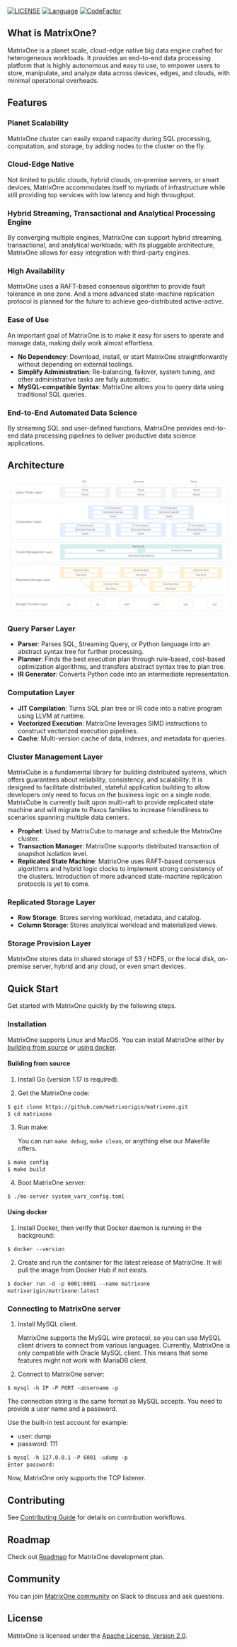 [![LICENSE](https://img.shields.io/badge/License-Apache%202.0-blue.svg)](LICENSE)
[![Language](https://img.shields.io/badge/Language-Go-blue.svg)](https://golang.org/)
[![CodeFactor](https://www.codefactor.io/repository/github/matrixorigin/matrixone/badge?s=7280f4312fca2f2e6938fb8de5b726c5252541f0)](https://www.codefactor.io/repository/github/matrixorigin/matrixone)

## What is MatrixOne?
MatrixOne is a planet scale, cloud-edge native big data engine crafted for heterogeneous workloads. It provides an end-to-end data processing platform that is highly autonomous and easy to use, to empower users to store, manipulate, and analyze data across devices, edges, and clouds, with minimal operational overheads.

## Features

### Planet Scalability
MatrixOne cluster can easily expand capacity during SQL processing, computation, and storage, by adding nodes to the cluster on the fly.

### Cloud-Edge Native
Not limited to public clouds, hybrid clouds, on-premise servers, or smart devices, MatrixOne accommodates itself to myriads of infrastructure while still providing top services with low latency and high throughput.

### Hybrid Streaming, Transactional and Analytical Processing Engine
By converging multiple engines, MatrixOne can support hybrid streaming, transactional, and analytical workloads; with its pluggable architecture, MatrixOne allows for easy integration with third-party engines.

### High Availability
MatrixOne uses a RAFT-based consensus algorithm to provide fault tolerance in one zone. And a more advanced state-machine replication protocol is planned for the future to achieve geo-distributed active-active.

### Ease of Use
An important goal of MatrixOne is to make it easy for users to operate and manage data, making daily work almost effortless.
- **No Dependency**: Download, install, or start MatrixOne straightforwardly without depending on external toolings.
- **Simplify Administration**: Re-balancing, failover, system tuning, and other administrative tasks are fully automatic.
- **MySQL-compatible Syntax**: MatrixOne allows you to query data using traditional SQL queries.

### End-to-End Automated Data Science
By streaming SQL and user-defined functions, MatrixOne provides end-to-end data processing pipelines to deliver productive data science applications.

## Architecture
![Architecture](https://github.com/matrixorigin/artwork/blob/main/docs/overview/overall-architecture.png?raw=true)

### Query Parser Layer
-   **Parser**: Parses SQL, Streaming Query, or Python language into an abstract syntax tree for further processing.
-   **Planner**: Finds the best execution plan through rule-based, cost-based optimization algorithms, and transfers abstract syntax tree to plan tree.
-   **IR Generator**: Converts Python code into an intermediate representation.
### Computation Layer
-   **JIT Compilation**: Turns SQL plan tree or IR code into a native program using LLVM at runtime.
-   **Vectorized Execution**: MatrixOne leverages SIMD instructions to construct vectorized execution pipelines.
-   **Cache**: Multi-version cache of data, indexes, and metadata for queries.
### Cluster Management Layer
MatrixCube is a fundamental library for building distributed systems, which offers guarantees about reliability, consistency, and scalability. It is designed to facilitate distributed, stateful application building to allow developers only need to focus on the business logic on a single node. MatrixCube is currently built upon multi-raft to provide replicated state machine and will migrate to Paxos families to increase friendliness to scenarios spanning multiple data centers.
-   **Prophet**: Used by MatrixCube to manage and schedule the MatrixOne cluster.
-   **Transaction Manager**: MatrixOne supports distributed transaction of snapshot isolation level.
-   **Replicated State Machine**: MatrixOne uses RAFT-based consensus algorithms and hybrid logic clocks to implement strong consistency of the clusters. Introduction of more advanced state-machine replication protocols is yet to come.
### Replicated Storage Layer
-   **Row Storage**: Stores serving workload, metadata, and catalog.
-   **Column Storage**: Stores analytical workload and materialized views.
### Storage Provision Layer
MatrixOne stores data in shared storage of S3 / HDFS, or the local disk, on-premise server, hybrid and any cloud, or even smart devices.
## Quick Start
Get started with MatrixOne quickly by the following steps.
### Installation 

MatrixOne supports Linux and MacOS. You can install MatrixOne either by [building from source](#building-from-source) or [using docker](#using-docker).
#### Building from source

1. Install Go (version 1.17 is required).
  
2. Get the MatrixOne code:

```
$ git clone https://github.com/matrixorigin/matrixone.git
$ cd matrixone
```

3. Run make:

   You can run `make debug`, `make clean`, or anything else our Makefile offers.

```
$ make config
$ make build
```

4. Boot MatrixOne server:

```
$ ./mo-server system_vars_config.toml
```
#### Using docker

1. Install Docker, then verify that Docker daemon is running in the background:

```
$ docker --version
```
2. Create and run the container for the latest release of MatrixOne. It will pull the image from Docker Hub if not exists.
   
```
$ docker run -d -p 6001:6001 --name matrixone matrixorigin/matrixone:latest
```
### Connecting to MatrixOne server

1. Install MySQL client.
   
   MatrixOne supports the MySQL wire protocol, so you can use MySQL client drivers to connect from various languages. Currently, MatrixOne is only compatible with Oracle MySQL client. This means that some features might not work with MariaDB client.

2. Connect to MatrixOne server:

```
$ mysql -h IP -P PORT -uUsername -p
```
   The connection string is the same format as MySQL accepts. You need to provide a user name and a password. 

   Use the built-in test account for example:

   - user: dump
   - password: 111

```
$ mysql -h 127.0.0.1 -P 6001 -udump -p
Enter password:
```

Now, MatrixOne only supports the TCP listener. 
## Contributing
See [Contributing Guide](CONTRIBUTING.md) for details on contribution workflows.

## Roadmap
Check out [Roadmap](https://github.com/matrixorigin/matrixone/issues/613) for MatrixOne development plan.

## Community
You can join [MatrixOne community](https://join.slack.com/t/matrixoneworkspace/shared_invite/zt-voce6d82-C8vdyHNcv11l430D0QKZlw) on Slack to discuss and ask questions.

## License
MatrixOne is licensed under the [Apache License, Version 2.0](LICENSE).
